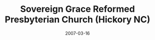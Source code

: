 ---
date: &id001 2007-03-16
end_date: null
location:
  address: 613 3rd Avenue NE
  city: Hickory
  state: NC
minister:
- end: 2007-03-16
  name: E. Cody Ray
  start: 2003-01-01
  type: Organizing Pastor
- end: 2012-01-01
  name: E. Cody Ray
  start: 2007-01-01
  type: Pastor
- end: null
  name: Christopher B. Cashen
  start: 2013-01-01
  type: Pastor
ministers:
- E. Cody Ray
- E. Cody Ray
- Christopher B. Cashen
name: Sovereign Grace Reformed Presbyterian Church
names:
- end: 2007-03-16
  name: Sovereign Grace Reformed Presbyterian Chapel
  start: 2000-10-21
- end: 2005-12-31
  name: Reformed Bible Church
  start: 2000-01-01
- end: null
  name: Sovereign Grace Reformed Presbyterian Church
  start: 2007-03-16
origination_date: *id001
raw_data: 'NORTH CAROLINA    Hickory


  Sovereign Grace Reformed Presbyterian Chapel  (October 21, 2000-March 16, 2007)

  (called Reformed Bible Church, 2000-2005)

  Sovereign Grace Reformed Presbyterian Church  (March 16, 2007- )

  613 3rd Avenue NE

  Org. Pastor:  E. Cody Ray, 2003-7

  Pastors: E. Cody Ray, 2007-12

  Christopher B. Cashen, 2013-

  '
received_from: null
states:
- NC
status:
  active: false
  end_date: null
  reason: null
  received_from: null
  withdrawal_to: null
title: Sovereign Grace Reformed Presbyterian Church (Hickory NC)
year_established:
- 2007

---
